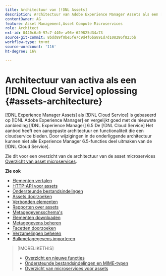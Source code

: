 ```yaml
---
title: Architectuur van [!DNL Assets]
description: Architectuur van Adobe Experience Manager Assets als een [!DNL Cloud Service]
contentOwner: AG
feature: Asset Management,Asset Compute Microservices
role: Architect
exl-id: 0440c6a0-97c7-440e-a96e-629825d34a73
source-git-commit: 8bdd89f0be5fe7c9d4f6ba891d7d108286f823bb
workflow-type: tm+mt
source-wordcount: '116'
ht-degree: 16%

---
```


# Architectuur van activa als een [!DNL Cloud Service] oplossing {#assets-architecture}

[!DNL Experience Manager Assets] als [!DNL Cloud Service] is gebaseerd op [!DNL Adobe Experience Manager] en vergelijkt goed met de nieuwste aanbieding [!DNL Experience Manager] 6.5 De [!DNL Cloud Service] Het aanbod heeft een aangepaste architectuur en functionaliteit die een cloudservice bieden. Door wijzigingen in de onderliggende architectuur kunnen niet alle Experience Manager 6.5-functies deel uitmaken van de [!DNL Cloud Service].

Zie dit voor een overzicht van de architectuur van de asset microservices [Overzicht van asset microservices](asset-microservices-overview.md#asset-microservices-architecture).

**Zie ook**

* [Elementen vertalen](translate-assets.md)
* [HTTP-API voor assets](mac-api-assets.md)
* [Ondersteunde bestandsindelingen](file-format-support.md)
* [Assets doorzoeken](search-assets.md)
* [Verbonden elementen](use-assets-across-connected-assets-instances.md)
* [Rapporten over assets](asset-reports.md)
* [Metagegevensschema&#39;s](metadata-schemas.md)
* [Elementen downloaden](download-assets-from-aem.md)
* [Metagegevens beheren](manage-metadata.md)
* [Facetten doorzoeken](search-facets.md)
* [Verzamelingen beheren](manage-collections.md)
* [Bulkmetagegevens importeren](metadata-import-export.md)

>[!MORELIKETHIS]
>
>* [Overzicht en nieuwe functies](/help/assets/overview.md)
>* [Ondersteunde bestandsindelingen en MIME-typen](file-format-support.md)
>* [Overzicht van microservices voor assets](asset-microservices-overview.md)

